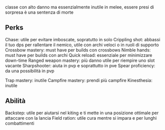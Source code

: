 classe con alto danno ma essenzialmente inutile in melee, essere presi di sorpresa è una sentenza di morte

## Perks

Chase: utile per evitare imboscate, sopratutto in solo
Crippling shot: abbassi il tuo dps per rallentare il nemico, utile con archi veloci o in ruoli di supporto
Crossbow mastery: must have per builds con crossbows
Nimble hands: must have per builds con archi
Quick reload: essenziale per minimizzare down-time
Ranged weapon mastery: più danno utile per riempire uno slot vacante
Sharpshooter: aiuta in pvp e soprattutto in pve
Spear proficiency: da una possibilità in pvp

Trap mastery: inutile
Campfire mastery: prendi più campfire
Kinesthesia: inutile


## Abilità

Backstep: utile per aiutarsi nel kiting e ti mette in una posizione ottimale per attaccare con la lancia
Field ration: utile cura mentre si impara e per lunghi combattimenti